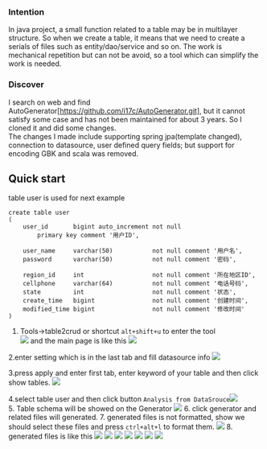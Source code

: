 ### Intention
In java project, a small function related to a table may be in multilayer structure. So when we create a table, it means that we  need to create
 a serials of files such as entity/dao/service and so on. The work  is mechanical repetition but can not be avoid, so a tool which can simplify the work is needed.
 
### Discover
I search on web and find AutoGenerator[https://github.com/i17c/AutoGenerator.git], but it cannot satisfy some case and has not been
maintained for about 3 years. So I cloned it and did some changes.  
The changes I made include supporting spring jpa(template changed), 
 connection to datasource, 
 user defined query fields;
 but support for encoding GBK and scala was removed.

## Quick start  
table user is used for next example
  ```
  create table user
  (
      user_id       bigint auto_increment not null
          primary key comment '用户ID',
  
      user_name     varchar(50)           not null comment '用户名',
      password      varchar(50)           not null comment '密码',
  
      region_id     int                   not null comment '所在地区ID',
      cellphone     varchar(64)           not null comment '电话号码',
      state         int                   not null comment '状态',
      create_time   bigint                not null comment '创建时间',
      modified_time bigint                not null comment '修改时间'
  )

  ```
1. Tools->table2crud or shortcut ```alt+shift+u``` to enter the tool  
![](docs/screenshot/1.entrance.png)
and the main page is like this
![](docs/screenshot/2.main.png)

2.enter setting which is in the last tab
and fill datasource info
![](docs/screenshot/3.setting.png)

3.press apply and enter first tab, enter keyword of your table and then click show tables.
![](docs/screenshot/4.SelectTable.png)

4.select table user and then click button ```Analysis from DataSrouce```![](docs/screenshot/5.tableSelected.png)  
5. Table schema will be showed on the Generator
![](docs/screenshot/7.generate.png) 
6. click generator and related files will generated.
7. generated files is not formatted, show we should select these files and press ```ctrl+alt+l``` to format them.
![](docs/screenshot/8.generateFiles.png)
8. generated files is like this
![](docs/screenshot/9.entity.png)
![](docs/screenshot/10.dao.png)
![](docs/screenshot/11.manager.png)
![](docs/screenshot/12.managerimpl.png)
![](docs/screenshot/13.service.png)
![](docs/screenshot/14.serviceimpl.png)
![](docs/screenshot/15.controller.png)
 

